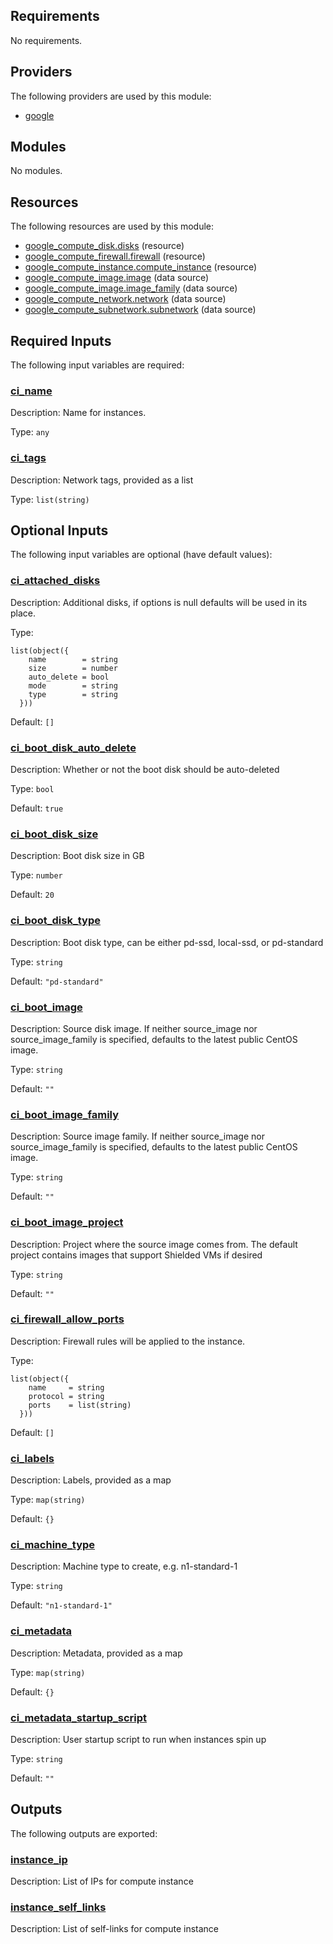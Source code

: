## Requirements

No requirements.

## Providers

The following providers are used by this module:

- <a name="provider_google"></a> [google](#provider\_google)

## Modules

No modules.

## Resources

The following resources are used by this module:

- [google_compute_disk.disks](https://registry.terraform.io/providers/hashicorp/google/latest/docs/resources/compute_disk) (resource)
- [google_compute_firewall.firewall](https://registry.terraform.io/providers/hashicorp/google/latest/docs/resources/compute_firewall) (resource)
- [google_compute_instance.compute_instance](https://registry.terraform.io/providers/hashicorp/google/latest/docs/resources/compute_instance) (resource)
- [google_compute_image.image](https://registry.terraform.io/providers/hashicorp/google/latest/docs/data-sources/compute_image) (data source)
- [google_compute_image.image_family](https://registry.terraform.io/providers/hashicorp/google/latest/docs/data-sources/compute_image) (data source)
- [google_compute_network.network](https://registry.terraform.io/providers/hashicorp/google/latest/docs/data-sources/compute_network) (data source)
- [google_compute_subnetwork.subnetwork](https://registry.terraform.io/providers/hashicorp/google/latest/docs/data-sources/compute_subnetwork) (data source)

## Required Inputs

The following input variables are required:

### <a name="input_ci_name"></a> [ci\_name](#input\_ci\_name)

Description: Name for instances.

Type: `any`

### <a name="input_ci_tags"></a> [ci\_tags](#input\_ci\_tags)

Description: Network tags, provided as a list

Type: `list(string)`

## Optional Inputs

The following input variables are optional (have default values):

### <a name="input_ci_attached_disks"></a> [ci\_attached\_disks](#input\_ci\_attached\_disks)

Description: Additional disks, if options is null defaults will be used in its place.

Type:

```hcl
list(object({
    name        = string
    size        = number
    auto_delete = bool
    mode        = string
    type        = string
  }))
```

Default: `[]`

### <a name="input_ci_boot_disk_auto_delete"></a> [ci\_boot\_disk\_auto\_delete](#input\_ci\_boot\_disk\_auto\_delete)

Description: Whether or not the boot disk should be auto-deleted

Type: `bool`

Default: `true`

### <a name="input_ci_boot_disk_size"></a> [ci\_boot\_disk\_size](#input\_ci\_boot\_disk\_size)

Description: Boot disk size in GB

Type: `number`

Default: `20`

### <a name="input_ci_boot_disk_type"></a> [ci\_boot\_disk\_type](#input\_ci\_boot\_disk\_type)

Description: Boot disk type, can be either pd-ssd, local-ssd, or pd-standard

Type: `string`

Default: `"pd-standard"`

### <a name="input_ci_boot_image"></a> [ci\_boot\_image](#input\_ci\_boot\_image)

Description: Source disk image. If neither source\_image nor source\_image\_family is specified, defaults to the latest public CentOS image.

Type: `string`

Default: `""`

### <a name="input_ci_boot_image_family"></a> [ci\_boot\_image\_family](#input\_ci\_boot\_image\_family)

Description: Source image family. If neither source\_image nor source\_image\_family is specified, defaults to the latest public CentOS image.

Type: `string`

Default: `""`

### <a name="input_ci_boot_image_project"></a> [ci\_boot\_image\_project](#input\_ci\_boot\_image\_project)

Description: Project where the source image comes from. The default project contains images that support Shielded VMs if desired

Type: `string`

Default: `""`

### <a name="input_ci_firewall_allow_ports"></a> [ci\_firewall\_allow\_ports](#input\_ci\_firewall\_allow\_ports)

Description: Firewall rules will be applied to the instance.

Type:

```hcl
list(object({
    name     = string
    protocol = string
    ports    = list(string)
  }))
```

Default: `[]`

### <a name="input_ci_labels"></a> [ci\_labels](#input\_ci\_labels)

Description: Labels, provided as a map

Type: `map(string)`

Default: `{}`

### <a name="input_ci_machine_type"></a> [ci\_machine\_type](#input\_ci\_machine\_type)

Description: Machine type to create, e.g. n1-standard-1

Type: `string`

Default: `"n1-standard-1"`

### <a name="input_ci_metadata"></a> [ci\_metadata](#input\_ci\_metadata)

Description: Metadata, provided as a map

Type: `map(string)`

Default: `{}`

### <a name="input_ci_metadata_startup_script"></a> [ci\_metadata\_startup\_script](#input\_ci\_metadata\_startup\_script)

Description: User startup script to run when instances spin up

Type: `string`

Default: `""`

## Outputs

The following outputs are exported:

### <a name="output_instance_ip"></a> [instance\_ip](#output\_instance\_ip)

Description: List of IPs for compute instance

### <a name="output_instance_self_links"></a> [instance\_self\_links](#output\_instance\_self\_links)

Description: List of self-links for compute instance
